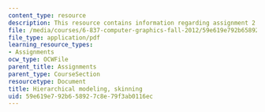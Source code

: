 ```yaml
---
content_type: resource
description: This resource contains information regarding assignment 2.
file: /media/courses/6-837-computer-graphics-fall-2012/59e619e792b658927c8e79f3ab0116ec_MIT6_837F12_assn2.pdf
file_type: application/pdf
learning_resource_types:
- Assignments
ocw_type: OCWFile
parent_title: Assignments
parent_type: CourseSection
resourcetype: Document
title: Hierarchical modeling, skinning
uid: 59e619e7-92b6-5892-7c8e-79f3ab0116ec
---
```

